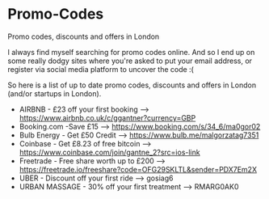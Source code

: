 # Promo-Codes

Promo codes, discounts and offers in London

I always find myself searching for promo codes online. And so I end up on some really dodgy sites where you're asked to put your email address, or register via social media platform to uncover the code :(  

So here is a list of up to date promo codes, discounts and offers in London (and/or startups in London).

- AIRBNB - £23 off your first booking -->	https://www.airbnb.co.uk/c/ggantner?currency=GBP
- Booking.com	-Save £15 -->	https://www.booking.com/s/34_6/ma0gor02
- Bulb Energy -	Get £50 Credit --> https://www.bulb.me/malgorzatag7351
- Coinbase - Get £8.23 of free bitcoin --> https://www.coinbase.com/join/gantne_2?src=ios-link
- Freetrade -	Free share worth up to £200 -->	https://freetrade.io/freeshare?code=OFG29SKLTL&sender=PDX7Em2X
- UBER - Discount off your first ride	--> gosiag6
- URBAN MASSAGE - 30% off your first treatment --> RMARG0AK0

